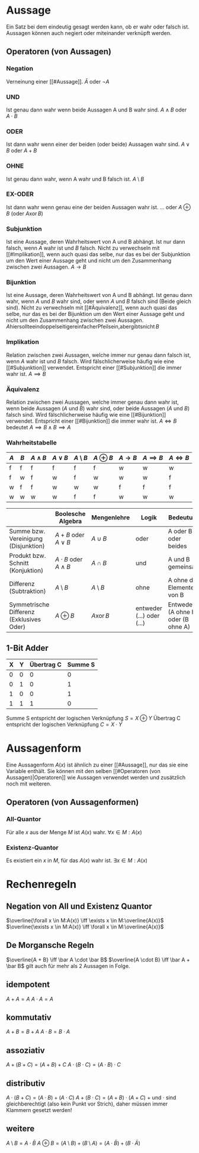 # Aussage
Ein Satz bei dem eindeutig gesagt werden kann, ob er wahr oder falsch ist. Aussagen können auch negiert oder miteinander verknüpft werden.
## Operatoren (von Aussagen)
### Negation
Verneinung einer [[#Aussage]].
$\bar{A}$ oder $\neg A$
### UND
Ist genau dann wahr wenn beide Aussagen A und B wahr sind.
$A \land B$ oder $A \cdot B$
### ODER
Ist dann wahr wenn einer der beiden (oder beide) Aussagen wahr sind.
$A \lor B$ oder $A + B$
### OHNE
Ist genau dann wahr, wenn A wahr und B falsch ist.
$A \setminus B$ 
### EX-ODER
Ist dann wahr wenn genau eine der beiden Aussagen wahr ist.
$\dots$ oder $A \oplus B$ (oder $A \operatorname{xor} B$)
### Subjunktion
Ist eine Aussage, deren Wahrheitswert von A und B abhängt. 
Ist nur dann falsch, wenn $A$ wahr ist und $B$ falsch.
Nicht zu verwechseln mit [[#Implikation]], wenn auch quasi das selbe, nur das es bei der Subjunktion um den Wert einer Aussage geht und nicht um den Zusammenhang zwischen zwei Aussagen.
$A \to B$ 
### Bijunktion
Ist eine Aussage, deren Wahrheitswert von A und B abhängt. 
Ist genau dann wahr, wenn $A$ und $B$ wahr sind, oder wenn $A$ und $B$ falsch sind (Beide gleich sind). 
Nicht zu verwechseln mit [[#Äquivalenz]], wenn auch quasi das selbe, nur das es bei der Bijunktion um den Wert einer Aussage geht und nicht um den Zusammenhang zwischen zwei Aussagen.
$A \operatorname{hier sollte ein doppelseitiger einfacher Pfeil sein, aber gibts nicht} B$ 
### Implikation
Relation zwischen zwei Aussagen, welche immer nur genau dann falsch ist, wenn $A$ wahr ist und $B$ falsch.
Wird fälschlicherweise häufig wie eine [[#Subjunktion]] verwendet. Entspricht einer [[#Subjunktion]] die immer wahr ist.
$A \implies B$ 
### Äquivalenz
Relation zwischen zwei Aussagen, welche immer genau dann wahr ist, wenn beide Aussagen ($A$ und $B$) wahr sind, oder beide Aussagen ($A$ und $B$) falsch sind.
Wird fälschlicherweise häufig wie eine [[#Bijunktion]] verwendet. Entspricht einer [[#Bijunktion]] die immer wahr ist.
$A \iff B$ bedeutet $A \implies B \land B \implies A$ 
### Wahrheitstabelle

| $A$ | $B$ | $A \land B$ | $A \lor B$ | $A \setminus B$ | $A \oplus B$ | $A \to B$ | $A \implies B$ | $A \iff B$ |
| --- | --- | ----------- | ---------- | --------------- | ------------ | --------- | -------------- | ---------- |
| f   | f   | f           | f          | f               | f            | w         | w              | w          |
| f   | w   | f           | w          | f               | w            | w         | w              | f          |
| w   | f   | f           | w          | w               | w            | f         | f              | f          |
| w   | w   | w           | w          | f               | f            | w         | w              | w          |

|                                          | Boolesche Algebra            | Mengenlehre              | Logik                     | Bedeutung                           |
| ---------------------------------------- | ---------------------------- | ------------------------ | ------------------------- | ----------------------------------- |
| Summe bzw. Vereinigung (Disjunktion)     | $A+B$ oder $A \lor B$        | $A \cup B$               | oder                      | A oder B oder beides                |
| Produkt bzw. Schnitt (Konjuktion)        | $A \cdot B$ oder $A \land B$ | $A \cap B$               | und                       | A und B gemeinsam                   |
| Differenz (Subtraktion)                  | $A \setminus B$              | $A \setminus B$          | ohne                      | A ohne die Elemente von B           |
| Symmetrische Differenz (Exklusives Oder) | $A \oplus B$                 | $A \operatorname{xor} B$ | entweder (...) oder (...) | Entweder (A ohne B) oder (B ohne A) |
## 1-Bit Adder

| X   | Y   | Übertrag C | Summe S |
| --- | --- | ---------- | ------- |
| 0   | 0   | 0          | 0       |
| 0   | 1   | 0          | 1       |
| 1   | 0   | 0          | 1       |
| 1   | 1   | 1          | 0       |
Summe S entspricht der logischen Verknüpfung $S=X \oplus Y$
Übertrag C entspricht der logischen Verknüpfung $C=X \cdot Y$
# Aussagenform
Eine Aussagenform $A(x)$ ist ähnlich zu einer [[#Aussage]], nur das sie eine Variable enthält. Sie können mit den selben [[#Operatoren (von Aussagen)|Operatoren]] wie Aussagen verwendet werden und zusätzlich noch mit weiteren.
## Operatoren (von Aussagenformen)
### All-Quantor
Für alle $x$ aus der Menge $M$ ist $A(x)$ wahr.
$\forall x \in M: A(x)$ 
### Existenz-Quantor
Es existiert ein $x$ in $M$, für das $A(x)$ wahr ist.
$\exists x \in M : A(x)$
# Rechenregeln
## Negation von All und Existenz Quantor
$\overline{\forall x \in M:A(x)} \iff \exists x \in M:\overline{A(x)}$ 
$\overline{\exists x \in M:A(x)} \iff \forall x \in M:\overline{A(x)}$ 
## De Morgansche Regeln
$\overline{A + B} \iff \bar A \cdot \bar B$ 
$\overline{A \cdot B} \iff \bar A + \bar B$ 
gilt auch für mehr als 2 Aussagen in Folge.
## idempotent
$A + A = A$
$A \cdot A = A$ 
## kommutativ
$A+B=B+A$
$A \cdot B=B \cdot A$
## assoziativ
$A+(B+C)=(A+B)+C$
$A \cdot (B \cdot C) = (A \cdot B) \cdot C$ 
## distributiv
$A \cdot (B + C) = (A \cdot B) + (A \cdot C)$ 
$A + (B \cdot C) = (A + B) \cdot (A + C)$ 
$+$ und $\cdot$ sind gleichberechtigt (also kein Punkt vor Strich), daher müssen immer Klammern gesetzt werden!
## weitere
$A \setminus B = A \cdot \bar B$ 
$A \oplus B = (A \setminus B) + (B \setminus A) = (A \cdot \bar B) + (B \cdot \bar A)$ 
